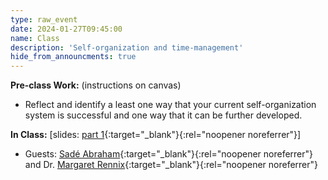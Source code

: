 ```yaml
---
type: raw_event
date: 2024-01-27T09:45:00
name: Class
description: 'Self-organization and time-management'
hide_from_announcments: true
---
```


**Pre-class Work:** (instructions on canvas)
* Reflect and identify a least one way that your current self-organization system is successful and one way that it can be further developed.

**In Class:** \[slides: [part 1](https://docs.google.com/presentation/d/12c841Eh43RK4a2kr6MLjEwfHv6GMI47ixQJkIvF9HRE/edit?usp=share_link){:target="_blank"}{:rel="noopener noreferrer"}\]
* Guests: [Sadé Abraham](https://dso.college.harvard.edu/people/sad%C3%A9-abraham){:target="_blank"}{:rel="noopener noreferrer"} and Dr. [Margaret Rennix](https://academicresourcecenter.harvard.edu/people/margaret-rennix){:target="_blank"}{:rel="noopener noreferrer"}




